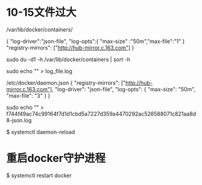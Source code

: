 # 10-15文件过大


/var/lib/docker/containers/


{
"log-driver":"json-file",
    "log-opts":{
        "max-size" :"50m","max-file":"1"
    }               "registry-mirrors": ["http://hub-mirror.c.163.com"]
}


sudo du -d1 -h /var/lib/docker/containers | sort -h


sudo echo "" > log_file.log

/etc/docker/daemon.json
{
  "registry-mirrors": ["http://hub-mirror.c.163.com"],
  "log-driver": "json-file",
  "log-opts": {
    "max-size": "50m",
    "max-file": "3"
  }
}


sudo echo "" > f744f49ac74c99164f7d1d1cbd5a7227d359a4470292ac526588071c821aa8d8-json.log

$ systemctl daemon-reload
# 重启docker守护进程
$ systemctl restart docker
